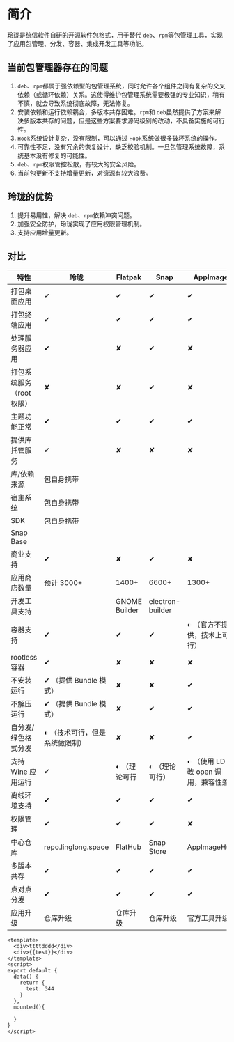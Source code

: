 <!--
SPDX-FileCopyrightText: 2023 UnionTech Software Technology Co., Ltd.

SPDX-License-Identifier: LGPL-3.0-or-later
-->

# 简介

玲珑是统信软件自研的开源软件包格式，用于替代 `deb`、`rpm`等包管理工具，实现了应用包管理、分发、容器、集成开发工具等功能。

## 当前包管理器存在的问题

1. `deb`、`rpm`都属于强依赖型的包管理系统，同时允许各个组件之间有复杂的交叉依赖（或循环依赖）关系。这使得维护包管理系统需要极强的专业知识，稍有不慎，就会导致系统彻底故障，无法修复。
2. 安装依赖和运行依赖耦合，多版本共存困难。`rpm`和 `deb`虽然提供了方案来解决多版本共存的问题，但是这些方案要求源码级别的改动，不具备实施的可行性。
3. `Hook`系统设计复杂，没有限制，可以通过 `Hook`系统做很多破坏系统的操作。
4. 可靠性不足，没有冗余的恢复设计，缺乏校验机制。一旦包管理系统故障，系统基本没有修复的可能性。
5. `deb`、`rpm`权限管控松散，有较大的安全风险。
6. 当前包更新不支持增量更新，对资源有较大浪费。

## 玲珑的优势

1. 提升易用性，解决 `deb`、`rpm`依赖冲突问题。
2. 加强安全防护，玲珑实现了应用权限管理机制。
3. 支持应用增量更新。

## 对比

| 特性                      | 玲珑                            | Flatpak       | Snap             | AppImage                                |
| ------------------------- | ------------------------------- | ------------- | ---------------- | --------------------------------------- |
| 打包桌面应用              | ✔                              | ✔            | ✔               | ✔                                      |
| 打包终端应用              | ✔                              | ✔            | ✔               | ✔                                      |
| 处理服务器应用            | ✔                              | ✘            | ✔               | ✘                                      |
| 打包系统服务（root 权限） | ✘                              | ✘            | ✔               | ✘                                      |
| 主题功能正常              | ✔                              | ✔            | ✔               | ✔                                      |
| 提供库托管服务            | ✔                              | ✘            | ✘               | ✘                                      |
| 库/依赖来源               | 包自身携带                      |               |                  |                                         |
| 宿主系统                  | 包自身携带                      |               |                  |                                         |
| SDK                       | 包自身携带                      |               |                  |                                         |
| Snap Base                 |                                 |               |                  |                                         |
| 商业支持                  | ✔                              | ✘            | ✔               | ✘                                      |
| 应用商店数量              | 预计 3000+                      | 1400+         | 6600+            | 1300+                                   |
| 开发工具支持              |                                 | GNOME Builder | electron-builder |                                         |
| 容器支持                  | ✔                              | ✔            | ✔               | ◐ （官方不提供，技术上可行）           |
| rootless 容器             | ✔                              | ✘            | ✘               | ✘                                      |
| 不安装运行                | ✔ （提供 Bundle 模式）         | ✘            | ✘               | ✔                                      |
| 不解压运行                | ✔ （提供 Bundle 模式）         | ✘            | ✔               | ✔                                      |
| 自分发/绿色格式分发       | ◐ （技术可行，但是系统做限制） | ✘            | ✘               | ✔                                      |
| 支持 Wine 应用运行        | ✔                              | ◐ （理论可行 | ◐ （理论可行）  | ◐ （使用 LD 修改 open 调用，兼容性差） |
| 离线环境支持              | ✔                              | ✔            | ✔               | ✔                                      |
| 权限管理                  | ✔                              | ✔            | ✔               | ✘                                      |
| 中心仓库                  | repo.linglong.space                  | FlatHub       | Snap Store       | AppImageHub                             |
| 多版本共存                | ✔                              | ✔            | ✔               | ✔                                      |
| 点对点分发                | ✔                              | ✔            | ✔               | ✔                                      |
| 应用升级                  | 仓库升级                        | 仓库升级      | 仓库升级         | 官方工具升级                            |

```vue
<template>
  <div>ttttdddd</div>
  <div>{{test}}</div>
</template>
<script>
export default {
  data() {
    return {
      test: 344
    }
  },
  mounted(){
    
  }
}
</script>
